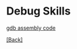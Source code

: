 # Debug Skills  

[gdb assembly code](https://github.com/Hankin-Liu/hankin.github.io/blob/master/debug_skills/use_gdb_debug_assembly_code.md)  

[\[Back</font>\]](https://github.com/Hankin-Liu/hankin.github.io/blob/master/README.md)
